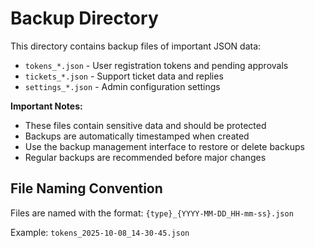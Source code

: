 # Backup Directory

This directory contains backup files of important JSON data:
- `tokens_*.json` - User registration tokens and pending approvals
- `tickets_*.json` - Support ticket data and replies
- `settings_*.json` - Admin configuration settings

**Important Notes:**
- These files contain sensitive data and should be protected
- Backups are automatically timestamped when created
- Use the backup management interface to restore or delete backups
- Regular backups are recommended before major changes

## File Naming Convention
Files are named with the format: `{type}_{YYYY-MM-DD_HH-mm-ss}.json`

Example: `tokens_2025-10-08_14-30-45.json`